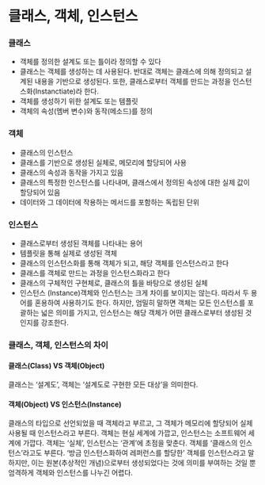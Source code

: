 # 클래스, 객체, 인스턴스

### **클래스**

- 객체를 정의한 설계도 또는 틀이라 정의할 수 있다
- 클래스는 객체를 생성하는 데 사용된다. 반대로 객체는 클래스에 의해 정의되고 설계된 내용을 기반으로 생성된다. 또한, 클래스로부터 객체를 만드는 과정을 인스턴스화(Instanctiate)라 한다.
- 객체를 생성하기 위한 설계도 또는 템플릿
- 객체의 속성(멤버 변수)와 동작(메소드)를 정의

### **객체**

- 클래스의 인스턴스
- 클래스를 기반으로 생성된 실체로, 메모리에 할당되어 사용
- 클래스의 속성과 동작을 가지고 있음
- 클래스의 특정한 인스턴스를 나타내며, 클래스에서 정의된 속성에 대한 실제 값이 할당되어 있음
- 데이터와 그 데이터에 작용하는 메서드를 포함하는 독립된 단위

### **인스턴스**

- 클래스로부터 생성된 객체를 나타내는 용어
- 템플릿을 통해 실제로 생성된 객체
- 클래스의 인스턴스화를 통해 객체가 되고, 해당 객체를 인스턴스라고 한다
- 클래스를 객체로 만드는 과정을 인스턴스화라고 한다
- 클래스의 구체적인 구현체로, 클래스의 틀을 바탕으로 생성된 실체
- 인스턴스 (Instance)객체와 인스턴스는 크게 차이를 보이지는 않는다. 따라서 두 용어를 혼용하여 사용하기도 한다. 하지만, 엄밀히 말하면 객체는 모든 인스턴스를 포괄하는 넓은 의미를 가지고, 인스턴스는 해당 객체가 어떤 클래스로부터 생성된 것인지를 강조한다.

### 클래스, 객체, 인스턴스의 차이

#### 클래스(Class) VS 객체(Object)
클래스는 ‘설계도’, 객체는 ‘설계도로 구현한 모든 대상’을 의미한다.
#### 객체(Object) VS 인스턴스(Instance)
클래스의 타입으로 선언되었을 때 객체라고 부르고, 그 객체가 메모리에 할당되어 실제 사용될 때 인스턴스라고 부른다.
객체는 현실 세계에 가깝고, 인스턴스는 소프트웨어 세계에 가깝다.
객체는 ‘실체’, 인스턴스는 ‘관계’에 초점을 맞춘다.
객체를 ‘클래스의 인스턴스’라고도 부른다.
‘방금 인스턴스화하여 레퍼런스를 할당한’ 객체를 인스턴스라고 말하지만, 이는 원본(추상적인 개념)으로부터 생성되었다는 것에 의미를 부여하는 것일 뿐 엄격하게 객체와 인스턴스를 나누긴 어렵다.
